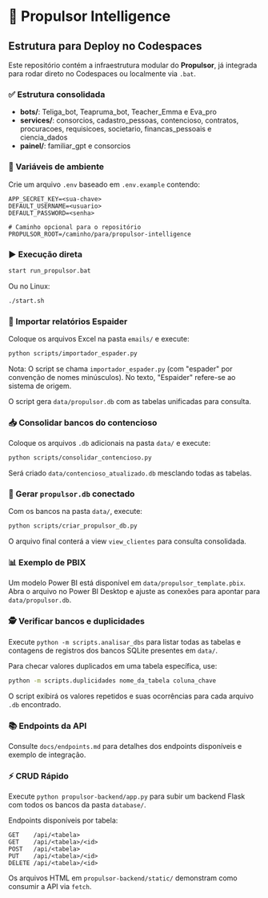 # 🚀 Propulsor Intelligence

## Estrutura para Deploy no Codespaces

Este repositório contém a infraestrutura modular do **Propulsor**, já integrada para rodar direto no Codespaces ou localmente via `.bat`.

### ✅ Estrutura consolidada
- **bots/**: Teliga_bot, Teapruma_bot, Teacher_Emma e Eva_pro
- **services/**: consorcios, cadastro_pessoas, contencioso, contratos, procuracoes,
  requisicoes, societario, financas_pessoais e ciencia_dados
- **painel/**: familiar_gpt e consorcios

### 🔐 Variáveis de ambiente
Crie um arquivo `.env` baseado em `.env.example` contendo:

```
APP_SECRET_KEY=<sua-chave>
DEFAULT_USERNAME=<usuario>
DEFAULT_PASSWORD=<senha>

# Caminho opcional para o repositório
PROPULSOR_ROOT=/caminho/para/propulsor-intelligence
```

### ▶️ Execução direta
```bash
start run_propulsor.bat
```

Ou no Linux:

```bash
./start.sh
```

### 📂 Importar relatórios Espaider
Coloque os arquivos Excel na pasta `emails/` e execute:

```bash
python scripts/importador_espader.py
```

Nota: O script se chama `importador_espader.py` (com "espader" por convenção de nomes minúsculos). No texto, "Espaider" refere-se ao sistema de origem.

O script gera `data/propulsor.db` com as tabelas unificadas para consulta.

### 📥 Consolidar bancos do contencioso
Coloque os arquivos `.db` adicionais na pasta `data/` e execute:

```bash
python scripts/consolidar_contencioso.py
```

Será criado `data/contencioso_atualizado.db` mesclando todas as tabelas.

### 🔗 Gerar `propulsor.db` conectado
Com os bancos na pasta `data/`, execute:

```bash
python scripts/criar_propulsor_db.py
```

O arquivo final conterá a view `view_clientes` para consulta consolidada.

### 📊 Exemplo de PBIX
Um modelo Power BI está disponível em `data/propulsor_template.pbix`.
Abra o arquivo no Power BI Desktop e ajuste as conexões para apontar para `data/propulsor.db`.

### 🕵️ Verificar bancos e duplicidades
Execute `python -m scripts.analisar_dbs` para listar todas as tabelas e contagens de registros dos bancos SQLite presentes em `data/`.

Para checar valores duplicados em uma tabela específica, use:

```bash
python -m scripts.duplicidades nome_da_tabela coluna_chave
```

O script exibirá os valores repetidos e suas ocorrências para cada arquivo `.db` encontrado.

### 📚 Endpoints da API
Consulte `docs/endpoints.md` para detalhes dos endpoints disponíveis e exemplo de integração.

### ⚡ CRUD Rápido
Execute `python propulsor-backend/app.py` para subir um backend Flask com todos os bancos da pasta `database/`.

Endpoints disponíveis por tabela:

```
GET    /api/<tabela>
GET    /api/<tabela>/<id>
POST   /api/<tabela>
PUT    /api/<tabela>/<id>
DELETE /api/<tabela>/<id>
```

Os arquivos HTML em `propulsor-backend/static/` demonstram como consumir a API via `fetch`.
